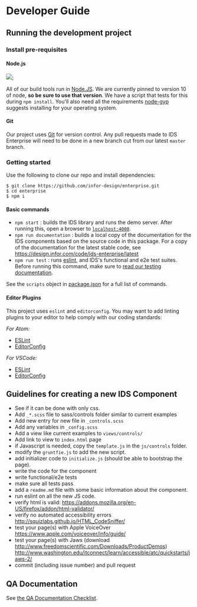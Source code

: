 # Developer Guide

## Running the development project

### Install pre-requisites

#### Node.js

[<img src="https://img.shields.io/badge/node-%3E%3D%2010.9.0-green.svg"/>](https://nodejs.org/en/);  

All of our build tools run in [Node.JS](https://nodejs.org/en/). We are currently pinned to version 10 of node, **so be sure to use that version**. We have a script that tests for this during `npm install`. You'll also need all the requirements [node-gyp](https://github.com/nodejs/node-gyp#installation) suggests installing for your operating system.

#### Git

Our project uses [Git](https://git-scm.com/) for version control.  Any pull requests made to IDS Enterprise will need to be done in a new branch cut from our latest `master` branch.

### Getting started

Use the following to clone our repo and install dependencies:

```
$ git clone https://github.com/infor-design/enterprise.git
$ cd enterprise
$ npm i
```
#### Basic commands

- `npm start` : builds the IDS library and runs the demo server.  After running this, open a browser to [`localhost:4000`](http://localhost:4000).
- `npm run documentation` : builds a local copy of the documentation for the IDS components based on the source code in this package.  For a copy of the documentation for the latest stable code, see https://design.infor.com/code/ids-enterprise/latest
- `npm run test` : runs [eslint](https://eslint.org/), and IDS's functional and e2e test suites.  Before running this command, make sure to [read our testing documentation](./TESTING.md).

See the `scripts` object in [package.json](../package.json) for a full list of commands.

#### Editor Plugins

This project uses `eslint` and `editorconfig`. You may want to add linting plugins to your editor to help comply with our coding standards:

_For Atom:_
- [ESLint](https://github.com/AtomLinter/linter-eslint)
- [EditorConfig](https://github.com/sindresorhus/atom-editorconfig#readme)

_For VSCode:_
- [ESLint](https://marketplace.visualstudio.com/items?itemName=dbaeumer.vscode-eslint)
- [EditorConfig](https://github.com/editorconfig/editorconfig-vscode)

## Guidelines for creating a new IDS Component

- See if it can be done with only css.
- Add `_*.scss` file to sass/controls folder similar to current examples
- Add new entry for new file in `_controls.scss`
- Add any variables in `_config.scss`
- Add a view like current examples to `views/controls/`
- Add link to view to `index.html` page
- if Javascript is needed, copy the `template.js` in the `js/controls` folder.
- modify the `gruntfie.js` to add the new script.
- add initializer code to `initialize.js` (should be able to bootstrap the page).
- write the code for the component
- write functional/e2e tests
- make sure all tests pass
- add a `readme.md` file with some basic information about the component.
- run eslint on all the new JS code.
- verify html is valid: <https://addons.mozilla.org/en-US/firefox/addon/html-validator/>
- verify no automated accessibility errors <http://squizlabs.github.io/HTML_CodeSniffer/>
- test your page(s) with Apple VoiceOver <https://www.apple.com/voiceover/info/guide/>
- test your page(s) with Jaws (download <http://www.freedomscientific.com/Downloads/ProductDemos>) <http://www.washington.edu/itconnect/learn/accessible/atc/quickstarts/jaws-2/>
- commit (including issue number) and pull request

## QA Documentation

See [the QA Documentation Checklist](./QA.md).
